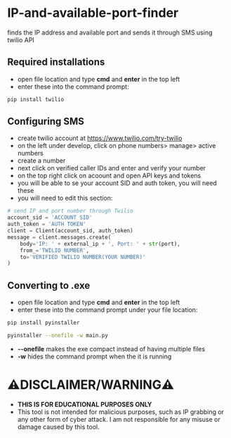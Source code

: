 # IP-and-available-port-finder
finds the IP address and available port and sends it through SMS using twilio API

## Required installations
- open file location and type **cmd** and **enter** in the top left
- enter these into the command prompt: 
```bash
pip install twilio
```
## Configuring SMS
- create twilio account at https://www.twilio.com/try-twilio
- on the left under develop, click on phone numbers> manage> active numbers
- create a number
- next click on verified caller IDs and enter and verify your number
- on the top right click on acoount and open API keys and tokens
- you will be able to se your account SID and auth token, you will need these
- you will need to edit this section:
```python
# send IP and port number through Twilio
account_sid = 'ACCOUNT SID'
auth_token = 'AUTH TOKEN'
client = Client(account_sid, auth_token)
message = client.messages.create(
    body='IP: ' + external_ip + ', Port: ' + str(port),
    from_='TWILIO NUMBER',
    to='VERIFIED TWILIO NUMBER(YOUR NUMBER)'
)
```
## Converting to .exe
- open file location and type **cmd** and **enter** in the top left
- enter these into the command prompt under your file location: 
```bash
pip install pyinstaller
```
```bash
pyinstaller --onefile -w main.py
```
- **--onefile** makes the exe compact instead of having multiple files
- **-w** hides the command prompt when the it is running
# ⚠️DISCLAIMER/WARNING⚠️
- **THIS IS FOR EDUCATIONAL PURPOSES ONLY**
- This tool is not intended for malicious purposes, such as IP grabbing or any other form of cyber attack. I am not responsible for any misuse or damage caused by this tool.

